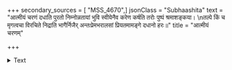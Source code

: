 +++
secondary_sources = [ "MSS_4670",]
jsonClass = "Subhaashita"
text = "आत्मीयं चरणं दधाति पुरतो निम्नोन्नतायां भुवि स्वीयेनैव करेण कर्षति तरोः पुष्पं श्रमाशङ्कया।  \nतल्पे किं च मृगत्वचा विरचिते निद्राति भागैर्निजैर् अन्तःप्रेमभरालसां प्रियतमामङ्गे दधानो हरः॥"
title = "आत्मीयं चरणम्"

+++

<details><summary>Text</summary>

आत्मीयं चरणं दधाति पुरतो निम्नोन्नतायां भुवि स्वीयेनैव करेण कर्षति तरोः पुष्पं श्रमाशङ्कया।  
तल्पे किं च मृगत्वचा विरचिते निद्राति भागैर्निजैर् अन्तःप्रेमभरालसां प्रियतमामङ्गे दधानो हरः॥
</details>
